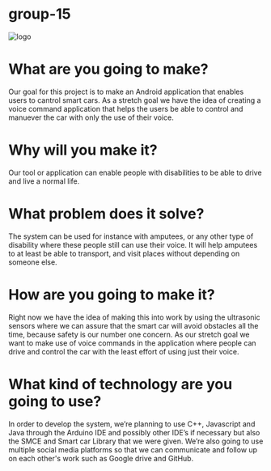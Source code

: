 # group-15

![logo](https://user-images.githubusercontent.com/71884388/113401838-58488780-93a4-11eb-9a9e-cc0b51024e09.png)
# What are you going to make?

Our goal for this project is to make an Android application that enables users to cantrol smart cars. As a stretch goal we have the idea 
of creating a voice command application that helps the users be able to control and manuever the car with only the use of their voice. 

# Why will you make it?

Our tool or application can enable people with disabilities to be able to drive and live a normal life. 

# What problem does it solve?

The system can be used for instance with amputees, or any other type of disability where these people still can use their voice. It will help amputees to at least be able to transport, and visit places without depending on someone else. 

# How are you going to make it?

Right now we have the idea of making this into work by using the ultrasonic sensors where we can assure that the smart car will avoid obstacles all the time, because safety is our number one concern. As our stretch goal we want to make use of voice commands in the application where people can drive and control the car with the least effort of using just their voice.  

# What kind of technology are you going to use?

In order to develop the system, we’re planning to use C++, Javascript and Java through the Arduino IDE and possibly other IDE’s if necessary but also the SMCE and Smart car Library that we were given. We’re also going to use multiple social media platforms so that we can communicate and follow up on each other's work such as Google drive and GitHub.
